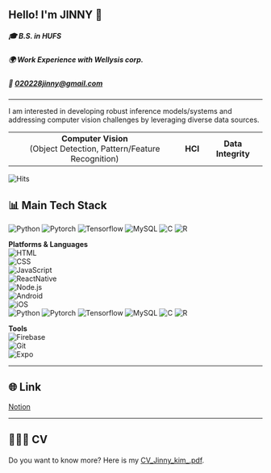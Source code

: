 ## Hello! I'm JINNY 👋



##### 🎓 B.S. in HUFS
##### 🌍 Work Experience with Wellysis corp.
##### 📧 020228jinny@gmail.com



---


I am interested in developing robust inference models/systems and addressing computer vision challenges by leveraging diverse data sources.

<table>
  <tr>
    <td align="center"><b>Computer Vision</b><br>(Object Detection, Pattern/Feature Recognition)</td>
    <td align="center"><b>HCI</b></td>
    <td align="center"><b>Data Integrity</b></td>
  </tr>
</table>


![Hits](https://hits.seeyoufarm.com/api/count/incr/badge.svg?url=https://github.com/jiinkim-maker/jiinkim-maker)



## 📊 Main Tech Stack


![Python](https://img.shields.io/badge/Python-3776AB?style=for-the-badge&logo=python&logoColor=white)
![Pytorch](https://img.shields.io/badge/Pytorch-EE4C2C?style=for-the-badge&logo=pytorch&logoColor=white)
![Tensorflow](https://img.shields.io/badge/TensorFlow-FF6F00?style=for-the-badge&logo=tensorflow&logoColor=white)
![MySQL](https://img.shields.io/badge/MySQL-4479A1?style=for-the-badge&logo=mysql&logoColor=white)
![C](https://img.shields.io/badge/C-3776AB?style=for-the-badge&logo=c&logoColor=white)
![R](https://img.shields.io/badge/R-276DC3?style=for-the-badge&logo=r&logoColor=white)

**Platforms & Languages**  
![HTML](https://img.shields.io/badge/HTML5-E34F26?style=for-the-badge&logo=html5&logoColor=white)  
![CSS](https://img.shields.io/badge/CSS3-1572B6?style=for-the-badge&logo=css3&logoColor=white)  
![JavaScript](https://img.shields.io/badge/JavaScript-F7DF1E?style=for-the-badge&logo=javascript&logoColor=black)  
![ReactNative](https://img.shields.io/badge/ReactNative-20232A?style=for-the-badge&logo=react&logoColor=61DAFB)  
![Node.js](https://img.shields.io/badge/Node.js-43853D?style=for-the-badge&logo=node.js&logoColor=white)  
![Android](https://img.shields.io/badge/Android-3DDC84?style=for-the-badge&logo=android&logoColor=white)  
![iOS](https://img.shields.io/badge/iOS-000000?style=for-the-badge&logo=ios&logoColor=white)  
![Python](https://img.shields.io/badge/Python-3776AB?style=for-the-badge&logo=python&logoColor=white)
![Pytorch](https://img.shields.io/badge/Pytorch-EE4C2C?style=for-the-badge&logo=pytorch&logoColor=white)
![Tensorflow](https://img.shields.io/badge/TensorFlow-FF6F00?style=for-the-badge&logo=tensorflow&logoColor=white)
![MySQL](https://img.shields.io/badge/MySQL-4479A1?style=for-the-badge&logo=mysql&logoColor=white)
![C](https://img.shields.io/badge/C-3776AB?style=for-the-badge&logo=c&logoColor=white)
![R](https://img.shields.io/badge/R-276DC3?style=for-the-badge&logo=r&logoColor=white)



**Tools**  
![Firebase](https://img.shields.io/badge/Firebase-FFCA28?style=for-the-badge&logo=firebase&logoColor=black)  
![Git](https://img.shields.io/badge/Git-F05032?style=for-the-badge&logo=git&logoColor=white)  
![Expo](https://img.shields.io/badge/Expo-000020?style=for-the-badge&logo=expo&logoColor=white)  


---


## 🌐 Link

[Notion](https://plump-krill-86e.notion.site/Portfolio-2924b10395a84814858838f6215ae6bd?pvs=4)


---


## 👩🏻‍🚀 CV

<div style="margin-top: 20px;">
  Do you want to know more? Here is my <a href="">CV_Jinny_kim_.pdf</a>.
</div>

</div>

